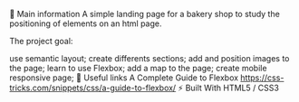 🦉 Main information
A simple landing page for a bakery shop to study the positioning of elements on an html page.

The project goal:

use semantic layout;
create differents sections;
add and position images to the page;
learn to use Flexbox;
add a map to the page;
create mobile responsive page;
🦊 Useful links
A Complete Guide to Flexbox
https://css-tricks.com/snippets/css/a-guide-to-flexbox/
⚡ Built With
HTML5 / CSS3
